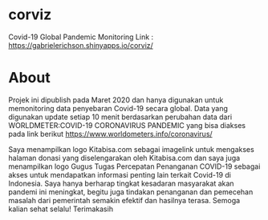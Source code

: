 # corviz
Covid-19 Global Pandemic Monitoring
Link : https://gabrielerichson.shinyapps.io/corviz/


# About
Projek ini dipublish pada Maret 2020 dan hanya digunakan untuk memonitoring data penyebaran Covid-19 secara global. Data yang digunakan update setiap 10 menit berdasarkan perubahan data dari WORLDMETER:COVID-19 CORONAVIRUS PANDEMIC yang bisa diakses pada link berikut https://www.worldometers.info/coronavirus/

Saya menampilkan logo Kitabisa.com sebagai imagelink untuk mengakses halaman donasi yang diselengarakan oleh Kitabisa.com dan saya juga menampilkan logo Gugus Tugas Percepatan Penanganan COVID-19 sebagai akses untuk mendapatkan informasi penting lain terkait Covid-19 di Indonesia. Saya hanya berharap tingkat kesadaran masyarakat akan pandemi ini meningkat, begitu juga tindakan penanganan dan pemecehan masalah dari pemerintah semakin efektif dan hasilnya terasa. Semoga kalian sehat selalu! Terimakasih 




